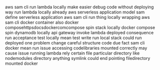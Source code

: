 aws sam cli run lambda locally make easier debug code without deploying way run lambda locally already aws serverless application model sam define serverless application aws sam cli run thing locally wrapping aws sam cli docker container also docker composehttpsdocsdockercomcompose spin stack locally docker compose spin dynamodb locally api gateway invoke lambda deployed consequence run acceptance test locally mean test write run local stack could run deployed one problem change careful structure code due fact sam cli docker mean run issue accessing codelibraries mounted correctly may cause issue running lambda rely certain file particular directory like nodemodules directory anything symlink could end pointing filedirectory mounted docker